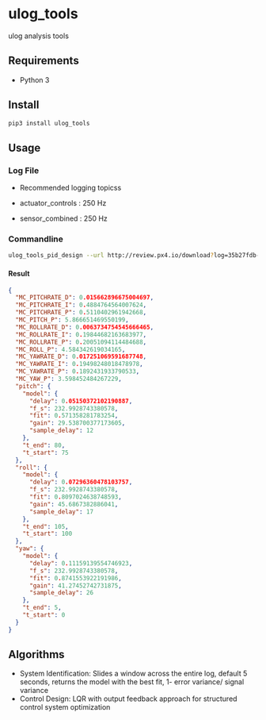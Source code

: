 # ulog_tools
ulog analysis tools

## Requirements

* Python 3

## Install

```bash
pip3 install ulog_tools
```

## Usage

### Log File

* Recommended logging topicss
 
 * actuator\_controls : 250 Hz
 * sensor\_combined : 250 Hz

### Commandline

```bash
ulog_tools_pid_design --url http://review.px4.io/download?log=35b27fdb-6a93-427a-b634-72ab45b9609e out.gains
```

#### Result

```json
{
  "MC_PITCHRATE_D": 0.015662896675004697,
  "MC_PITCHRATE_I": 0.4884764564007624,
  "MC_PITCHRATE_P": 0.5110402961942668,
  "MC_PITCH_P": 5.866651469550199,
  "MC_ROLLRATE_D": 0.0063734754545666465,
  "MC_ROLLRATE_I": 0.19844682163683977,
  "MC_ROLLRATE_P": 0.20051094114484688,
  "MC_ROLL_P": 4.584342619034165,
  "MC_YAWRATE_D": 0.017251069591687748,
  "MC_YAWRATE_I": 0.19498248018478978,
  "MC_YAWRATE_P": 0.1892431933790533,
  "MC_YAW_P": 3.598452484267229,
  "pitch": {
    "model": {
      "delay": 0.05150372102190887,
      "f_s": 232.9928743380578,
      "fit": 0.571358281783254,
      "gain": 29.538700377173605,
      "sample_delay": 12
    },
    "t_end": 80,
    "t_start": 75
  },
  "roll": {
    "model": {
      "delay": 0.07296360478103757,
      "f_s": 232.9928743380578,
      "fit": 0.8097024638748593,
      "gain": 45.6867382886041,
      "sample_delay": 17
    },
    "t_end": 105,
    "t_start": 100
  },
  "yaw": {
    "model": {
      "delay": 0.11159139554746923,
      "f_s": 232.9928743380578,
      "fit": 0.8741553922191986,
      "gain": 41.27452742731875,
      "sample_delay": 26
    },
    "t_end": 5,
    "t_start": 0
  }
}
```

## Algorithms

* System Identification: Slides a window across the entire log, default 5 seconds, returns the model with the best fit,  1- error variance/ signal variance
* Control Design:  LQR with output feedback approach for structured control system optimization

